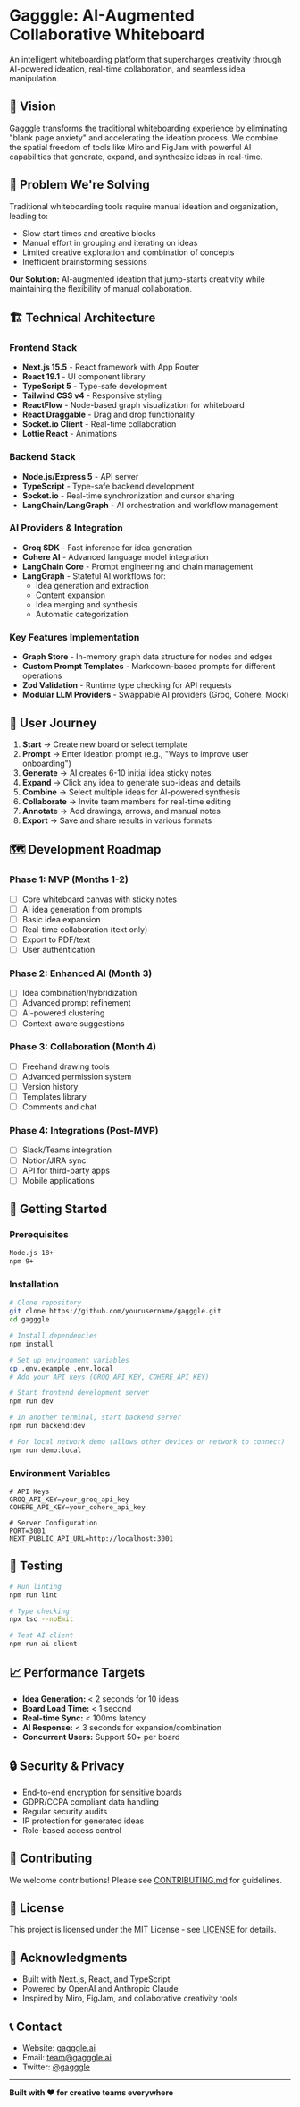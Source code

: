 # Gagggle: AI-Augmented Collaborative Whiteboard

An intelligent whiteboarding platform that supercharges creativity through AI-powered ideation, real-time collaboration, and seamless idea manipulation.

## 🎯 Vision

Gagggle transforms the traditional whiteboarding experience by eliminating "blank page anxiety" and accelerating the ideation process. We combine the spatial freedom of tools like Miro and FigJam with powerful AI capabilities that generate, expand, and synthesize ideas in real-time.

## 🚀 Problem We're Solving

Traditional whiteboarding tools require manual ideation and organization, leading to:
- Slow start times and creative blocks
- Manual effort in grouping and iterating on ideas
- Limited creative exploration and combination of concepts
- Inefficient brainstorming sessions

**Our Solution:** AI-augmented ideation that jump-starts creativity while maintaining the flexibility of manual collaboration.

## 🏗️ Technical Architecture

### Frontend Stack
- **Next.js 15.5** - React framework with App Router
- **React 19.1** - UI component library
- **TypeScript 5** - Type-safe development
- **Tailwind CSS v4** - Responsive styling
- **ReactFlow** - Node-based graph visualization for whiteboard
- **React Draggable** - Drag and drop functionality
- **Socket.io Client** - Real-time collaboration
- **Lottie React** - Animations

### Backend Stack
- **Node.js/Express 5** - API server
- **TypeScript** - Type-safe backend development
- **Socket.io** - Real-time synchronization and cursor sharing
- **LangChain/LangGraph** - AI orchestration and workflow management

### AI Providers & Integration
- **Groq SDK** - Fast inference for idea generation
- **Cohere AI** - Advanced language model integration
- **LangChain Core** - Prompt engineering and chain management
- **LangGraph** - Stateful AI workflows for:
  - Idea generation and extraction
  - Content expansion
  - Idea merging and synthesis
  - Automatic categorization

### Key Features Implementation
- **Graph Store** - In-memory graph data structure for nodes and edges
- **Custom Prompt Templates** - Markdown-based prompts for different operations
- **Zod Validation** - Runtime type checking for API requests
- **Modular LLM Providers** - Swappable AI providers (Groq, Cohere, Mock)

## 🔄 User Journey

1. **Start** → Create new board or select template
2. **Prompt** → Enter ideation prompt (e.g., "Ways to improve user onboarding")
3. **Generate** → AI creates 6-10 initial idea sticky notes
4. **Expand** → Click any idea to generate sub-ideas and details
5. **Combine** → Select multiple ideas for AI-powered synthesis
6. **Collaborate** → Invite team members for real-time editing
7. **Annotate** → Add drawings, arrows, and manual notes
8. **Export** → Save and share results in various formats

## 🗺️ Development Roadmap

### Phase 1: MVP (Months 1-2)
- [ ] Core whiteboard canvas with sticky notes
- [ ] AI idea generation from prompts
- [ ] Basic idea expansion
- [ ] Real-time collaboration (text only)
- [ ] Export to PDF/text
- [ ] User authentication

### Phase 2: Enhanced AI (Month 3)
- [ ] Idea combination/hybridization
- [ ] Advanced prompt refinement
- [ ] AI-powered clustering
- [ ] Context-aware suggestions

### Phase 3: Collaboration (Month 4)
- [ ] Freehand drawing tools
- [ ] Advanced permission system
- [ ] Version history
- [ ] Templates library
- [ ] Comments and chat

### Phase 4: Integrations (Post-MVP)
- [ ] Slack/Teams integration
- [ ] Notion/JIRA sync
- [ ] API for third-party apps
- [ ] Mobile applications

## 🚀 Getting Started

### Prerequisites
```bash
Node.js 18+
npm 9+
```

### Installation
```bash
# Clone repository
git clone https://github.com/yourusername/gagggle.git
cd gagggle

# Install dependencies
npm install

# Set up environment variables
cp .env.example .env.local
# Add your API keys (GROQ_API_KEY, COHERE_API_KEY)

# Start frontend development server
npm run dev

# In another terminal, start backend server
npm run backend:dev

# For local network demo (allows other devices on network to connect)
npm run demo:local
```

### Environment Variables
```env
# API Keys
GROQ_API_KEY=your_groq_api_key
COHERE_API_KEY=your_cohere_api_key

# Server Configuration
PORT=3001
NEXT_PUBLIC_API_URL=http://localhost:3001
```

## 🧪 Testing

```bash
# Run linting
npm run lint

# Type checking
npx tsc --noEmit

# Test AI client
npm run ai-client
```

## 📈 Performance Targets

- **Idea Generation:** < 2 seconds for 10 ideas
- **Board Load Time:** < 1 second
- **Real-time Sync:** < 100ms latency
- **AI Response:** < 3 seconds for expansion/combination
- **Concurrent Users:** Support 50+ per board

## 🔒 Security & Privacy

- End-to-end encryption for sensitive boards
- GDPR/CCPA compliant data handling
- Regular security audits
- IP protection for generated ideas
- Role-based access control

## 🤝 Contributing

We welcome contributions! Please see [CONTRIBUTING.md](CONTRIBUTING.md) for guidelines.

## 📄 License

This project is licensed under the MIT License - see [LICENSE](LICENSE) for details.

## 🙏 Acknowledgments

- Built with Next.js, React, and TypeScript
- Powered by OpenAI and Anthropic Claude
- Inspired by Miro, FigJam, and collaborative creativity tools

## 📞 Contact

- Website: [gagggle.ai](https://gagggle.ai)
- Email: team@gagggle.ai
- Twitter: [@gagggle](https://twitter.com/gagggle)

---

**Built with ❤️ for creative teams everywhere**
